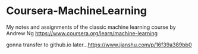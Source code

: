# Coursera-MachineLearning
My notes and assignments of the classic machine learning course by Andrew Ng 
https://www.coursera.org/learn/machine-learning

gonna transfer to github.io later...https://www.jianshu.com/p/16f39a389bb0
